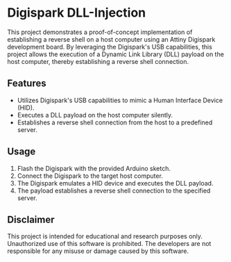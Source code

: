# Digispark DLL-Injection

This project demonstrates a proof-of-concept implementation of establishing a reverse shell on a host computer using an Attiny Digispark development board. By leveraging the Digispark's USB capabilities, this project allows the execution of a Dynamic Link Library (DLL) payload on the host computer, thereby establishing a reverse shell connection.

## Features
- Utilizes Digispark's USB capabilities to mimic a Human Interface Device (HID).
- Executes a DLL payload on the host computer silently.
- Establishes a reverse shell connection from the host to a predefined server.

## Usage
1. Flash the Digispark with the provided Arduino sketch.
2. Connect the Digispark to the target host computer.
3. The Digispark emulates a HID device and executes the DLL payload.
4. The payload establishes a reverse shell connection to the specified server.

## Disclaimer
This project is intended for educational and research purposes only. Unauthorized use of this software is prohibited. The developers are not responsible for any misuse or damage caused by this software.
